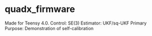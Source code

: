 # quadx_firmware
 
Made for Teensy 4.0.
Control: SE(3)
Estimator: UKF/sq-UKF
Primary Purpose: Demonstration of self-calibration
